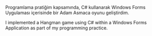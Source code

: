 Programlama pratiğim kapsamında, C# kullanarak Windows Forms Uygulaması içerisinde bir Adam Asmaca oyunu geliştirdim.

I implemented a Hangman game using C# within a Windows Forms Application as part of my programming practice.

